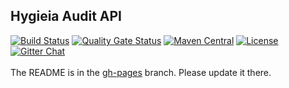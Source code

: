 ## Hygieia Audit API

[![Build Status](https://api.travis-ci.com/Hygieia/api-audit.svg?branch=master)](https://travis-ci.com/Hygieia/api-audit?branch=master)
[![Quality Gate Status](https://sonarcloud.io/api/project_badges/measure?project=Hygieia_api-audit&metric=alert_status)](https://sonarcloud.io/dashboard?id=Hygieia_api-audit)
[![Maven Central](https://img.shields.io/maven-central/v/com.capitalone.dashboard/api-audit.svg?label=Maven%20Central)](https://search.maven.org/search?q=g:%22com.capitalone.dashboard%22%20AND%20a:%22api-audit%22)
[![License](https://img.shields.io/badge/license-Apache%202-blue.svg)](https://www.apache.org/licenses/LICENSE-2.0)
[![Gitter Chat](https://badges.gitter.im/Join%20Chat.svg)](https://www.apache.org/licenses/LICENSE-2.0)
<br>
<br>
The README is in the [gh-pages](https://github.com/capitalone/Hygieia/blob/gh-pages/pages/hygieia/api-audit/api-audit.md) branch. Please update it there.
